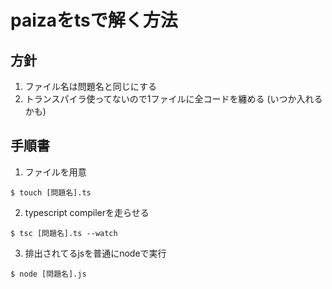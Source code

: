 # paizaをtsで解く方法

## 方針

1. ファイル名は問題名と同じにする
2. トランスパイラ使ってないので1ファイルに全コードを纏める (いつか入れるかも)

## 手順書

1. ファイルを用意

```
$ touch [問題名].ts
```

2. typescript compilerを走らせる

```
$ tsc [問題名].ts --watch
```

3. 排出されてるjsを普通にnodeで実行

```
$ node [問題名].js
```
